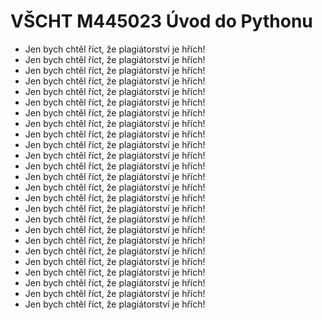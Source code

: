 # VŠCHT M445023 Úvod do Pythonu

- Jen bych chtěl říct, že plagiátorství je hřích!
- Jen bych chtěl říct, že plagiátorství je hřích!
- Jen bych chtěl říct, že plagiátorství je hřích!
- Jen bych chtěl říct, že plagiátorství je hřích!
- Jen bych chtěl říct, že plagiátorství je hřích!
- Jen bych chtěl říct, že plagiátorství je hřích!
- Jen bych chtěl říct, že plagiátorství je hřích!
- Jen bych chtěl říct, že plagiátorství je hřích!
- Jen bych chtěl říct, že plagiátorství je hřích!
- Jen bych chtěl říct, že plagiátorství je hřích!
- Jen bych chtěl říct, že plagiátorství je hřích!
- Jen bych chtěl říct, že plagiátorství je hřích!
- Jen bych chtěl říct, že plagiátorství je hřích!
- Jen bych chtěl říct, že plagiátorství je hřích!
- Jen bych chtěl říct, že plagiátorství je hřích!
- Jen bych chtěl říct, že plagiátorství je hřích!
- Jen bych chtěl říct, že plagiátorství je hřích!
- Jen bych chtěl říct, že plagiátorství je hřích!
- Jen bych chtěl říct, že plagiátorství je hřích!
- Jen bych chtěl říct, že plagiátorství je hřích!
- Jen bych chtěl říct, že plagiátorství je hřích!
- Jen bych chtěl říct, že plagiátorství je hřích!
- Jen bych chtěl říct, že plagiátorství je hřích!
- Jen bych chtěl říct, že plagiátorství je hřích!
- Jen bych chtěl říct, že plagiátorství je hřích!
